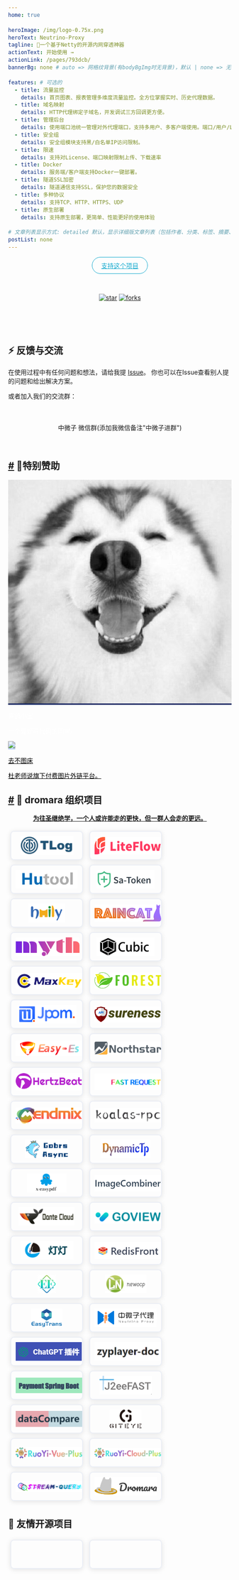 ```yaml
---
home: true

heroImage: /img/logo-0.75x.png
heroText: Neutrino-Proxy
tagline: 🚀一个基于Netty的开源内网穿透神器
actionText: 开始使用 →
actionLink: /pages/793dcb/
bannerBg: none # auto => 网格纹背景(有bodyBgImg时无背景)，默认 | none => 无 | '大图地址' | background: 自定义背景样式       提示：如发现文本颜色不适应你的背景时可以到palette.styl修改$bannerTextColor变量

features: # 可选的
  - title: 流量监控
    details: 首页图表、报表管理多维度流量监控。全方位掌握实时、历史代理数据。
  - title: 域名映射
    details: HTTP代理绑定子域名，开发调试三方回调更方便。
  - title: 管理后台
    details: 使用端口池统一管理对外代理端口，支持多用户、多客户端使用。端口/用户/License/端口映射在后台禁用实时生效。
  - title: 安全组
    details: 安全组模块支持黑/白名单IP访问限制。
  - title: 限速
    details: 支持对License、端口映射限制上传、下载速率
  - title: Docker
    details: 服务端/客户端支持Docker一键部署。
  - title: 隧道SSL加密
    details: 隧道通信支持SSL，保护您的数据安全
  - title: 多种协议
    details: 支持TCP、HTTP、HTTPS、UDP
  - title: 原生部署
    details: 支持原生部署，更简单、性能更好的使用体验

# 文章列表显示方式: detailed 默认，显示详细版文章列表（包括作者、分类、标签、摘要、分页等）| simple => 显示简约版文章列表（仅标题和日期）| none 不显示文章列表
postList: none
---
```

<p align="center">
  <a class="become-sponsor" href="https://gitee.com/dromara/neutrino-proxy">支持这个项目</a>
</p>

<style>
.become-sponsor {
  padding: 8px 20px;
  display: inline-block;
  color: #11a8cd;
  border-radius: 30px;
  box-sizing: border-box;
  border: 1px solid #11a8cd;
}
</style>

<br/>
<p align="center">
  <a href="https://gitee.com/dromara/neutrino-proxy" target="_blank"><img src='https://gitee.com/dromara/neutrino-proxy/badge/star.svg?theme=dark' alt='star' class="no-zoom"></a>
  <a href="https://gitee.com/dromara/neutrino-proxy" target="_blank"><img src='https://gitee.com/dromara/neutrino-proxy/badge/fork.svg?theme=dark' alt='forks' class="no-zoom"></a>
</p>

<br/>
<!-- 注释掉
<p align="center" style="color: #999;">
  赞助商 (进入注册为主题作者充电)
</p>

<p align="center">
  <a href="http://apifox.cn/a103xugaoyi" target="_blank"><img src="https://cdn.staticaly.com/gh/xugaoyi/blog-gitalk-comment@master/img/441669861566_.2bedplbm21hc.jpg" alt="npm" class="no-zoom" style="width: 300px;border-radius: 2px;"></a>
</p>-->
<!-- 
## 🎖特别用户
::: cardList 3
```yaml
# - name: OpenHarmony
#   desc: 开放原子开源基金会
#   link: https://docs.openharmony.cn/pages/000000/
#   bgColor: '#f1f1f1'
#   textColor: '#2A3344'
- name: MyBatis-Plus官网
  desc: 🚀为简化开发而生
  link: https://baomidou.com/
  bgColor: '#f1f1f1'
  textColor: '#2A3344'
- name: Deepin 社区
  desc: Deepin 应用开发技术分享、DTK开发经验等
  link: https://docs.deepin.org
  bgColor: '#f1f1f1'
  textColor: '#2A3344'
- name: VForm官网
  desc: 低代码表单优选方案，拖拽式设计，一键生成源码
  link: http://www.vform666.com
  bgColor: '#f1f1f1'
  textColor: '#2A3344'
```
:::
-->
<br/>
<!--
## 🎉上新推荐
* `v1.7.0`：项目重构、底层框架更换为Solon。
* `v1.6.4`：代理使用细节优化。
  - 支持代理服务端用户（删除/禁用）、端口池（删除/禁用/启用）、License（删除/禁用/启用）、端口映射（新增/删除/禁用/启用）实时生效。
  - 启动参数优化。
  - 服务端静态资源服务支持缓存、gzip压缩，提升响应速度。
* `v1.6.0`：关于日志、报表、客户端配置等相关优化。
* `v1.5.0`：增加了服务端管理页面，用于维护license、端口映射。
* `v1.0.0`：上线啦~&nbsp; 第一个完整版本。

更多上新请查阅：[**更新日志**](https://gitee.com/dromara/neutrino-proxy/releases)

<br/>
-->

<!-- ## ⚡️未来...
* `v1.5.0`：新增配置文件对TypeScript的支持，参考[config.ts](https://github.com/xugaoyi/vuepress-theme-vdoing/blob/master/docs/.vuepress/config.ts)。新增[标题标记](/pages/3216b0/#titletag)。

::: tip
期待 [VuePress v2.0](https://github.com/vuepress/vuepress-next) 以及 [VitePress](https://github.com/vuejs/vitepress) 的正式发布...

届时，VuePress 1.x 编译慢的缺点将得到极大的改善。我将会视情况把主题升级至 VuePress v2.0 或 VitePress。还希望大家多多 [:sparkling_heart:支持](/pages/1b12ed/) 哟，持续关注吧~
::: -->

<br/>

<!-- ## 💎 公众号
`有趣研究社`是本人对各种有趣的、好玩的、沙雕的创意和想法以在线小网站或者文章的形式表达出来，比如：
- [小霸王游戏机](https://game.xugaoyi.com)
- [爱国头像生成器](https://avatar.xugaoyi.com/)
- [到账语音生成器](https://zfb.xugaoyi.com/)

还有更多好玩的等你去探索吧~

::: center
<img src="https://fastly.jsdelivr.net/gh/xugaoyi/image_store@master/blog/qrcode.zdqv9mlfc0g.jpg"  style="width:190px;" />
:::

<br/> -->
## ⚡ 反馈与交流

在使用过程中有任何问题和想法，请给我提 [Issue](https://gitee.com/dromara/neutrino-proxy/issues)。
你也可以在Issue查看别人提的问题和给出解决方案。

或者加入我们的交流群：
<div align="center">
    <img :src="$withBase('/img/qrcode/wxq.png')"  class="no-zoom" style="width:200px;margin: 10px;">
    <p>中微子 微信群(添加我微信备注"中微子进群")</p>
</div>
<br/>

<h2 id="🌈特别赞助"><a href="#🌈特别赞助" class="header-anchor">#</a> 🌈特别赞助</h2>
<!-- <p align="center">等待有缘人赞助</p> -->

<div class="cardListContainer">
    <div class="card-list">
        <a href="https://www.xigexb.com?from=neutrino-proxy" target="_blank" class="card-item row-3" style="background-color:#102863;--random-color:#102863;color:#FFFFFF;">
            <img src="img/sponsor/xigexiaobao.jpg" class="no-zoom"> 
            <div><p class="name">喜鸽小宝</p> <p class="desc">一个爱好写代码的同学。</p></div>
        </a>
        <a href="https://7bu.top?from=neutrino-proxy" target="_blank" class="card-item row-3" style="background-color:#c6ddff;--random-color:#c6ddff;color:#000000;">
            <img src="img/sponsor/7bu.ico" class="no-zoom"> 
            <div><p class="name">去不图床</p> <p class="desc">杜老师说旗下付费图片外链平台。</p></div>
        </a>
    </div>
</div>


<!--
<div class="cardListContainer">
    <div class="card-list">
        <a href="https://datayi.cn/w/nPN4JJe9" target="_blank" class="card-item row-3" style="background-color:#102863;--random-color:#102863;color:#FFFFFF;">
            <img src="/images/friends/ad/postcat.png" class="no-zoom"> 
            <div><p class="name">Postcat</p> <p class="desc">开源 API 管理工具，接口文档、接口测试、Mock...</p></div>
        </a> 
        <a href="https://gitee.com/dromara/MaxKey" target="_blank" class="card-item row-3" style="background-color:#9ed3e5;--random-color:#9ed3e5;color:#1f2328;">
            <img src="/images/friends/ad/maxkey.png" class="no-zoom"> 
            <div><p class="name">MaxKey</p> <p class="desc"><br>业界领先的单点登录</p></div>
        </a> 
        <a href="https://www.xiaonuo.vip" target="_blank" class="card-item row-3" style="background-color:#1373CC;--random-color:#1373CC;color:#ffffff;">
            <img src="/images/friends/ad/snowy.png" class="no-zoom"> 
            <div><p class="name">Snowy</p> <p class="desc">国内首个国密前后端分离快速开发平台，中国式工作流、独家双模式租户</p></div>
        </a>
    </div>
    <div class="language-yaml line-numbers-mode"><pre class="language-yaml codecopy-enabled">
        <code>
            <span class="token punctuation">-</span> 
            <span class="token key atrule">name</span>
            <span class="token punctuation">:</span> Postcat
            <span class="token key atrule">desc</span>
            <span class="token punctuation">:</span> 
            开源 API 管理工具，接口文档、接口测试、Mock<span class="token punctuation">...</span>
        <span class="token key atrule">avatar</span><span class="token punctuation">:</span> /images/friends/ad/postcat.png
        <span class="token key atrule">link</span><span class="token punctuation">:</span> https<span class="token punctuation">:</span>//datayi.cn/w/nPN4JJe9
        <span class="token key atrule">bgColor</span><span class="token punctuation">:</span> <span class="token string">'#102863'</span>
        <span class="token key atrule">textColor</span><span class="token punctuation">:</span> <span class="token string">'#FFFFFF'</span>
        <span class="token punctuation">-</span> <span class="token key atrule">name</span><span class="token punctuation">:</span> MaxKey
          <span class="token key atrule">desc</span><span class="token punctuation">:</span> &lt;/br<span class="token punctuation">&gt;</span>业界领先的单点登录
          <span class="token key atrule">avatar</span><span class="token punctuation">:</span> /images/friends/ad/maxkey.png
          <span class="token key atrule">link</span><span class="token punctuation">:</span> https<span class="token punctuation">:</span>//gitee.com/dromara/MaxKey
          <span class="token key atrule">bgColor</span><span class="token punctuation">:</span> <span class="token string">'#9ed3e5'</span>
          <span class="token key atrule">textColor</span><span class="token punctuation">:</span> <span class="token string">'#1f2328'</span>
        <span class="token punctuation">-</span> <span class="token key atrule">name</span><span class="token punctuation">:</span> Snowy
          <span class="token key atrule">desc</span><span class="token punctuation">:</span> 国内首个国密前后端分离快速开发平台，中国式工作流、独家双模式租户
          <span class="token key atrule">avatar</span><span class="token punctuation">:</span> /images/friends/ad/snowy.png
          <span class="token key atrule">link</span><span class="token punctuation">:</span> https<span class="token punctuation">:</span>//www.xiaonuo.vip
          <span class="token key atrule">bgColor</span><span class="token punctuation">:</span> <span class="token string">'#1373CC'</span>
          <span class="token key atrule">textColor</span><span class="token punctuation">:</span> <span class="token string">'#ffffff'</span>
        </code><i class="code-copy" title="Copy to clipboard"><svg style="color:#aaa;font-size:14px" t="1572422231464" class="icon" viewBox="0 0 1024 1024" version="1.1" xmlns="http://www.w3.org/2000/svg" p-id="3201" width="14" height="14"><path d="M866.461538 39.384615H354.461538c-43.323077 0-78.769231 35.446154-78.76923 78.769231v39.384616h472.615384c43.323077 0 78.769231 35.446154 78.769231 78.76923v551.384616h39.384615c43.323077 0 78.769231-35.446154 78.769231-78.769231V118.153846c0-43.323077-35.446154-78.769231-78.769231-78.769231z m-118.153846 275.692308c0-43.323077-35.446154-78.769231-78.76923-78.769231H157.538462c-43.323077 0-78.769231 35.446154-78.769231 78.769231v590.769231c0 43.323077 35.446154 78.769231 78.769231 78.769231h512c43.323077 0 78.769231-35.446154 78.76923-78.769231V315.076923z m-354.461538 137.846154c0 11.815385-7.876923 19.692308-19.692308 19.692308h-157.538461c-11.815385 0-19.692308-7.876923-19.692308-19.692308v-39.384615c0-11.815385 7.876923-19.692308 19.692308-19.692308h157.538461c11.815385 0 19.692308 7.876923 19.692308 19.692308v39.384615z m157.538461 315.076923c0 11.815385-7.876923 19.692308-19.692307 19.692308H216.615385c-11.815385 0-19.692308-7.876923-19.692308-19.692308v-39.384615c0-11.815385 7.876923-19.692308 19.692308-19.692308h315.076923c11.815385 0 19.692308 7.876923 19.692307 19.692308v39.384615z m78.769231-157.538462c0 11.815385-7.876923 19.692308-19.692308 19.692308H216.615385c-11.815385 0-19.692308-7.876923-19.692308-19.692308v-39.384615c0-11.815385 7.876923-19.692308 19.692308-19.692308h393.846153c11.815385 0 19.692308 7.876923 19.692308 19.692308v39.384615z" p-id="3202"></path></svg></i></pre> <div class="line-numbers-wrapper"><span class="line-number">1</span><br><span class="line-number">2</span><br><span class="line-number">3</span><br><span class="line-number">4</span><br><span class="line-number">5</span><br><span class="line-number">6</span><br><span class="line-number">7</span><br><span class="line-number">8</span><br><span class="line-number">9</span><br><span class="line-number">10</span><br><span class="line-number">11</span><br><span class="line-number">12</span><br><span class="line-number">13</span><br><span class="line-number">14</span><br><span class="line-number">15</span><br><span class="line-number">16</span><br><span class="line-number">17</span><br><span class="line-number">18</span><br></div>
    </div>
</div>
-->

<h2 id="🤝-dromara-组织项目"><a href="#🤝-dromara-组织项目" class="header-anchor">#</a> 🤝 dromara 组织项目</h2>
<p align="center"><b><a href="https://dromara.org/zh/projects/?from=neutrino-proxy" target="_blank">为往圣继绝学，一个人或许能走的更快，但一群人会走的更远。</a></b></p>
<p>
<a href="https://gitee.com/dromara/TLog?from=neutrino-proxy" target="_blank" class="friends-item">
    <img class="no-zoom friends-item-img hover-alt" src="img/logo/tlog.png" msg="一个轻量级的分布式日志标记追踪神器，10分钟即可接入，自动对日志打标签完成微服务的链路追踪">
</a>
<a href="https://gitee.com/dromara/liteFlow?from=neutrino-proxy" target="_blank" class="friends-item">
    <img class="no-zoom friends-item-img hover-alt" src="img/logo/liteflow.png" msg="轻量，快速，稳定，可编排的组件式流程引擎">
</a>
<a href="https://hutool.cn/?from=neutrino-proxy" target="_blank" class="friends-item">
    <img class="no-zoom friends-item-img hover-alt" src="img/logo/hutool.jpg" msg="🍬小而全的Java工具类库，使Java拥有函数式语言般的优雅，让Java语言也可以“甜甜的”。">
</a>
<a href="https://sa-token.cc/?from=neutrino-proxy" target="_blank" class="friends-item">
    <img class="no-zoom friends-item-img hover-alt" src="img/logo/sa-token.png" msg="一个轻量级 java 权限认证框架，让鉴权变得简单、优雅！">
</a>
<a href="https://gitee.com/dromara/hmily?from=neutrino-proxy" target="_blank" class="friends-item">
    <img class="no-zoom friends-item-img hover-alt" src="img/logo/hmily.png" msg="高性能一站式分布式事务解决方案。">
</a>
<a href="https://gitee.com/dromara/Raincat?from=neutrino-proxy" target="_blank" class="friends-item">
    <img class="no-zoom friends-item-img hover-alt" src="img/logo/raincat.png" msg="强一致性分布式事务解决方案。">
</a>
<a href="https://gitee.com/dromara/myth?from=neutrino-proxy" target="_blank" class="friends-item">
    <img class="no-zoom friends-item-img hover-alt" src="img/logo/myth.png" msg="可靠消息分布式事务解决方案。">
</a>
<a href="https://cubic.jiagoujishu.com/?from=neutrino-proxy" target="_blank" class="friends-item">
    <img class="no-zoom friends-item-img hover-alt" src="img/logo/cubic.png" msg="一站式问题定位平台，以agent的方式无侵入接入应用，完整集成arthas功能模块，致力于应用级监控，帮助开发人员快速定位问题">
</a>
<a href="https://maxkey.top/?from=neutrino-proxy" target="_blank" class="friends-item">
    <img class="no-zoom friends-item-img hover-alt" src="img/logo/maxkey.png" msg="业界领先的身份管理和认证产品">
</a>
<a href="http://forest.dtflyx.com/?from=neutrino-proxy" target="_blank" class="friends-item">
    <img class="no-zoom friends-item-img hover-alt" src="img/logo/forest-logo.png" msg="Forest能够帮助您使用更简单的方式编写Java的HTTP客户端" nf="">
</a>
<a href="https://jpom.top/?from=neutrino-proxy" target="_blank" class="friends-item">
    <img class="no-zoom friends-item-img hover-alt" src="img/logo/jpom.svg" msg="一款简而轻的低侵入式在线构建、自动部署、日常运维、项目监控软件">
</a>
<a href="https://su.usthe.com/?from=neutrino-proxy" target="_blank" class="friends-item">
    <img class="no-zoom friends-item-img hover-alt" src="img/logo/sureness.png" msg="面向 REST API 的高性能认证鉴权框架">
</a>
<a href="https://easy-es.cn/?from=neutrino-proxy" target="_blank" class="friends-item">
    <img class="no-zoom friends-item-img hover-alt" src="img/logo/easy-es2.png" msg="🚀傻瓜级ElasticSearch搜索引擎ORM框架">
</a>
<a href="https://gitee.com/dromara/northstar?from=neutrino-proxy" target="_blank" class="friends-item">
    <img class="no-zoom friends-item-img hover-alt" src="img/logo/northstar_logo.png" msg="Northstar盈富量化交易平台">
</a>
<a href="https://hertzbeat.com/?from=neutrino-proxy" target="_blank" class="friends-item">
    <img class="no-zoom friends-item-img hover-alt" src="img/logo/hertzbeat-brand.svg" msg="易用友好的云监控系统">
</a>
<a href="https://dromara.gitee.io/fast-request/?from=neutrino-proxy" target="_blank" class="friends-item">
    <img class="no-zoom friends-item-img hover-alt" src="img/logo/fast-request.gif" msg="Idea 版 Postman，为简化调试API而生">
</a>
<a href="https://www.jeesuite.com/?from=neutrino-proxy" target="_blank" class="friends-item">
    <img class="no-zoom friends-item-img hover-alt" src="img/logo/mendmix.png" msg="开源分布式云原生架构一站式解决方案">
</a>
<a href="https://gitee.com/dromara/koalas-rpc?from=neutrino-proxy" target="_blank" class="friends-item">
    <img class="no-zoom friends-item-img hover-alt" src="img/logo/koalas-rpc2.png" msg="企业生产级百亿日PV高可用可拓展的RPC框架。">
</a>
<a href="https://async.sizegang.cn/?from=neutrino-proxy" target="_blank" class="friends-item">
    <img class="no-zoom friends-item-img hover-alt" src="img/logo/gobrs-async.png" msg="🔥 配置极简功能强大的异步任务动态编排框架">
</a>
<a href="https://dynamictp.cn/?from=neutrino-proxy" target="_blank" class="friends-item">
    <img class="no-zoom friends-item-img hover-alt" src="img/logo/dynamic-tp.png" msg="🔥🔥🔥 基于配置中心的轻量级动态可监控线程池">
</a>
<a href="https://www.x-easypdf.cn?from=neutrino-proxy" target="_blank" class="friends-item">
    <img class="no-zoom friends-item-img hover-alt" src="img/logo/x-easypdf.png" msg="一个用搭积木的方式构建pdf的框架（基于pdfbox）">
</a>
<a href="http://dromara.gitee.io/image-combiner?from=neutrino-proxy" target="_blank" class="friends-item">
    <img class="no-zoom friends-item-img hover-alt" src="img/logo/image-combiner.png" msg="一个专门用于图片合成的工具，没有很复杂的功能，简单实用，却不失强大">
</a>
<a href="https://www.herodotus.cn/?from=neutrino-proxy" target="_blank" class="friends-item">
    <img class="no-zoom friends-item-img hover-alt" src="img/logo/dante-cloud.jpg" msg="Dante-Cloud 是一款企业级微服务架构和服务能力开发平台。">
</a>
<a href="http://www.mtruning.club?from=neutrino-proxy" target="_blank" class="friends-item">
    <img class="no-zoom friends-item-img hover-alt" src="img/logo/go-view.png" msg="低代码数据可视化开发平台">
</a>
<a href="https://tangyh.top/?from=neutrino-proxy" target="_blank" class="friends-item">
    <img class="no-zoom friends-item-img hover-alt" src="img/logo/lamp-cloud.png" msg="微服务中后台快速开发平台，支持租户(SaaS)模式、非租户模式">
</a>
<a href="https://www.redisfront.com/?from=neutrino-proxy" target="_blank" class="friends-item">
    <img class="no-zoom friends-item-img hover-alt" src="img/logo/redis-front.png" msg="RedisFront 是一款开源免费的跨平台 Redis 桌面客户端工具, 支持单机模式, 集群模式, 哨兵模式以及 SSH 隧道连接, 可轻松管理Redis缓存数据.">
</a>
<a href="https://www.yuque.com/u34495/mivcfg?from=neutrino-proxy" target="_blank" class="friends-item">
    <img class="no-zoom friends-item-img hover-alt" src="img/logo/electron-egg.png" msg="一个入门简单、跨平台、企业级桌面软件开发框架">
</a>
<a href="https://gitee.com/dromara/open-capacity-platform?from=neutrino-proxy" target="_blank" class="friends-item">
    <img class="no-zoom friends-item-img hover-alt" src="img/logo/open-capacity-platform.jpg" msg="简称ocp是基于Spring Cloud的企业级微服务框架(用户权限管理，配置中心管理，应用管理，....)">
</a>
<a href="http://easy-trans.fhs-opensource.top/?from=neutrino-proxy" target="_blank" class="friends-item">
    <img class="no-zoom friends-item-img hover-alt" src="img/logo/easy_trans.png" msg="Easy-Trans 一个注解搞定数据翻译,减少30%SQL代码量">
</a>
<a href="https://gitee.com/dromara/neutrino-proxy?from=neutrino-proxy" target="_blank" class="friends-item">
    <img class="no-zoom friends-item-img hover-alt" src="img/logo/neutrino-proxy.svg" msg="一款基于 Netty 的、开源的内网穿透神器。">
</a>
<a href="https://chatgpt.cn.obiscr.com/?from=neutrino-proxy" target="_blank" class="friends-item">
    <img class="no-zoom friends-item-img hover-alt" src="img/logo/chatgpt.png" msg="一个支持在 JetBrains 系列 IDE 上运行的 ChatGPT 的插件。">
</a>
<a href="https://gitee.com/dromara/zyplayer-doc?from=neutrino-proxy" target="_blank" class="friends-item">
    <img class="no-zoom friends-item-img hover-alt" src="img/logo/zyplayer-doc.png" msg="zyplayer-doc是一款适合团队和个人使用的WIKI文档管理工具，同时还包含数据库文档、Api接口文档。">
</a>
<a href="https://gitee.com/dromara/payment-spring-boot?from=neutrino-proxy" target="_blank" class="friends-item">
    <img class="no-zoom friends-item-img hover-alt" src="img/logo/payment-spring-boot.png" msg="最全最好用的微信支付V3 Spring Boot 组件。">
</a>
<a href="https://www.j2eefast.com/?from=neutrino-proxy" target="_blank" class="friends-item">
    <img class="no-zoom friends-item-img hover-alt" src="img/logo/j2eefast.png" msg="J2eeFAST 是一个致力于中小企业 Java EE 企业级快速开发平台,我们永久开源!">
</a>
<a href="https://gitee.com/dromara/data-compare?from=neutrino-proxy" target="_blank" class="friends-item">
    <img class="no-zoom friends-item-img hover-alt" src="img/logo/dataCompare.png" msg="数据库比对工具：hive 表数据比对，mysql、Doris 数据比对，实现自动化配置进行数据比对，避免频繁写sql 进行处理，低代码(Low-Code) 平台">
</a>
<a href="https://gitee.com/dromara/open-giteye-api?from=neutrino-proxy" target="_blank" class="friends-item">
    <img class="no-zoom friends-item-img hover-alt" src="img/logo/open-giteye-api.svg" msg="giteye.net 是专为开源作者设计的数据图表服务工具类站点，提供了包括 Star 趋势图、贡献者列表、Gitee指数等数据图表服务。">
</a>
<a href="https://gitee.com/dromara/RuoYi-Vue-Plus?from=neutrino-proxy" target="_blank" class="friends-item">
    <img class="no-zoom friends-item-img hover-alt" src="img/logo/RuoYi-Vue-Plus.png" msg="后台管理系统 重写 RuoYi-Vue 所有功能 集成 Sa-Token + Mybatis-Plus + Jackson + Xxl-Job + SpringDoc + Hutool + OSS 定期同步">
</a>
<a href="https://gitee.com/dromara/RuoYi-Cloud-Plus?from=neutrino-proxy" target="_blank" class="friends-item">
    <img class="no-zoom friends-item-img hover-alt" src="img/logo/RuoYi-Cloud-Plus.png" msg="微服务管理系统 重写RuoYi-Cloud所有功能 整合 SpringCloudAlibaba Dubbo3.0 Sa-Token Mybatis-Plus MQ OSS ES Xxl-Job Docker 全方位升级 定期同步">
</a>
<a href="https://gitee.com/dromara/stream-query?from=neutrino-proxy" target="_blank" class="friends-item">
    <img class="no-zoom friends-item-img hover-alt" src="img/logo/stream-query.png" msg="允许完全摆脱 Mapper 的 mybatis-plus 体验！封装 stream 和 lambda 操作进行数据返回处理。">
</a>
<a href="https://dromara.org/zh/projects/?from=neutrino-proxy" target="_blank" class="friends-item">
    <img class="no-zoom friends-item-img hover-alt" src="img/logo/dromara.png" msg="让每一位开源爱好者，体会到开源的快乐。">
</a> 
</p>

<h2>🤝 友情开源项目</h2>
<p>
<a href="https://gitee.com/noear/solon?from=neutrino-proxy" target="_blank" class="friends-item" >
    <img class="no-zoom friends-item-img hover-alt" :src="$withBase('img/logo/solon_logo_500_150.png')" msg="一个高效的应用开发框架：更快、更小、更简单。" />
</a>
<a href="https://gitee.com/xiaonuobase/snowy?from=neutrino-proxy" target="_blank" class="friends-item">
    <img class="no-zoom friends-item-img hover-alt" :src="$withBase('img/logo/xiaonuo.png')" msg="国内首个国密前后端分离快速开发平台" />
</a>
</p>

<!-- AD -->
<div class="wwads-cn wwads-horizontal page-wwads" data-id="136"></div>
<style>
  .page-wwads{
    width:100%!important;
    min-height: 0;
    margin: 0;
  }
  .page-wwads .wwads-img img{
    width:80px!important;
  }
  .page-wwads .wwads-poweredby{
    width: 40px;
    position: absolute;
    right: 25px;
    bottom: 3px;
  }
  .wwads-content .wwads-text, .page-wwads .wwads-text{
    height: 100%;
    padding-top: 5px;
    display: block;
  }
.friends-item {
    width: 10em;
    height: 3em;
    flex: 1;
    text-align: center;
    display: inline-block;
    margin: 5px;
    border: 2px solid #ebeef5;
    box-shadow: 0 2px 12px 0 rgba(0,0,0,.1);
    border-radius: 8px;
    padding: 10px
}
.friends-item-img {
    -o-object-fit: contain;
    object-fit: contain;
    max-width: 150px!important;
    height: 100%
}
/*a {*/
/*    font-weight: 500;*/
/*    text-decoration: none*/
/*}*/
/*a,p a code {*/
/*color: #4274f4*/
/*}*/
/*p a code {*/
/*font-weight: 400*/
/*}*/
</style>
